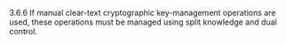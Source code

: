 3.6.6 If manual clear-text cryptographic key-management operations are used, these operations must be managed using split knowledge and dual control. 